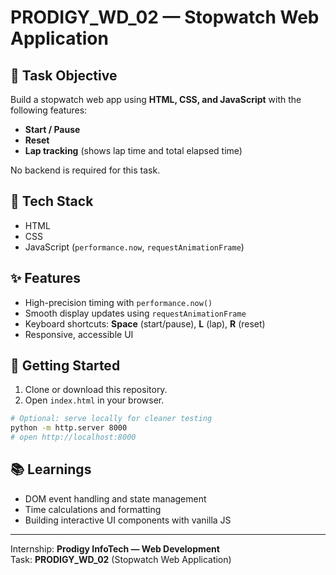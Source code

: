 # PRODIGY_WD_02 — Stopwatch Web Application

## 🎯 Task Objective
Build a stopwatch web app using **HTML, CSS, and JavaScript** with the following features:
- **Start / Pause**
- **Reset**
- **Lap tracking** (shows lap time and total elapsed time)

No backend is required for this task.

## 🧱 Tech Stack
- HTML
- CSS
- JavaScript (`performance.now`, `requestAnimationFrame`)

## ✨ Features
- High-precision timing with `performance.now()`
- Smooth display updates using `requestAnimationFrame`
- Keyboard shortcuts: **Space** (start/pause), **L** (lap), **R** (reset)
- Responsive, accessible UI

## 🚀 Getting Started
1. Clone or download this repository.
2. Open `index.html` in your browser.

```bash
# Optional: serve locally for cleaner testing
python -m http.server 8000
# open http://localhost:8000
```

## 📚 Learnings
- DOM event handling and state management
- Time calculations and formatting
- Building interactive UI components with vanilla JS

---
Internship: **Prodigy InfoTech — Web Development**  
Task: **PRODIGY_WD_02** (Stopwatch Web Application)
